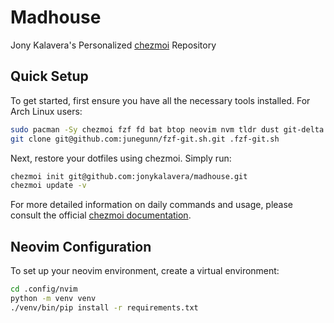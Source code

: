 # Madhouse

Jony Kalavera's Personalized [chezmoi](https://www.chezmoi.io) Repository

## Quick Setup

To get started, first ensure you have all the necessary tools installed. For Arch Linux users:

```bash
sudo pacman -Sy chezmoi fzf fd bat btop neovim nvm tldr dust git-delta btop
git clone git@github.com:junegunn/fzf-git.sh.git .fzf-git.sh
```

Next, restore your dotfiles using chezmoi. Simply run:

```bash
chezmoi init git@github.com:jonykalavera/madhouse.git
chezmoi update -v
```

For more detailed information on daily commands and usage, please consult the official [chezmoi documentation](https://www.chezmoi.io/user-guide/command-overview/#daily-commands).

## Neovim Configuration

To set up your neovim environment, create a virtual environment:

```bash
cd .config/nvim
python -m venv venv
./venv/bin/pip install -r requirements.txt
```
